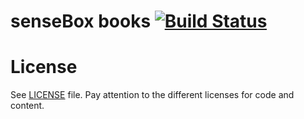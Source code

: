 # senseBox books [![Build Status](https://travis-ci.org/sensebox/books.svg?branch=master)](https://travis-ci.org/sensebox/books)

# License

See [LICENSE](https://github.com/sensebox/books/blob/master/LICENSE) file. Pay attention to the different licenses for code and content.




